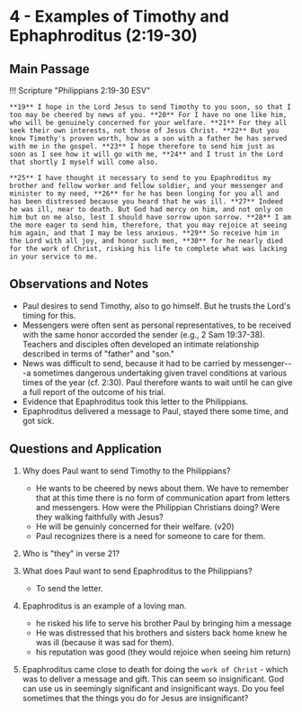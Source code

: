 # 4 - Examples of Timothy and Ephaphroditus (2:19-30)

## Main Passage

!!! Scripture "Philippians 2:19-30 ESV"

    **19** I hope in the Lord Jesus to send Timothy to you soon, so that I too may be cheered by news of you. **20** For I have no one like him, who will be genuinely concerned for your welfare. **21** For they all seek their own interests, not those of Jesus Christ. **22** But you know Timothy's proven worth, how as a son with a father he has served with me in the gospel. **23** I hope therefore to send him just as soon as I see how it will go with me, **24** and I trust in the Lord that shortly I myself will come also.  

    **25** I have thought it necessary to send to you Epaphroditus my brother and fellow worker and fellow soldier, and your messenger and minister to my need, **26** for he has been longing for you all and has been distressed because you heard that he was ill. **27** Indeed he was ill, near to death. But God had mercy on him, and not only on him but on me also, lest I should have sorrow upon sorrow. **28** I am the more eager to send him, therefore, that you may rejoice at seeing him again, and that I may be less anxious. **29** So receive him in the Lord with all joy, and honor such men, **30** for he nearly died for the work of Christ, risking his life to complete what was lacking in your service to me.


## Observations and Notes

- Paul desires to send Timothy, also to go himself. But he trusts the Lord's timing for this.
- Messengers were often sent as personal representatives, to be received with the same honor accorded the sender (e.g., 2 Sam 19:37-38). Teachers and disciples often developed an intimate relationship described in terms of "father" and "son."
- News was difficult to send, because it had to be carried by messenger---a sometimes dangerous undertaking given travel conditions at various times of the year (cf. 2:30). Paul therefore wants to wait until he can give a full report of the outcome of his trial.
- Evidence that Epaphroditus took this letter to the Philippians. 
- Epaphroditus delivered a message to Paul, stayed there some time, and got sick.

## Questions and Application

1. Why does Paul want to send Timothy to the Philippians? 
    - He wants to be cheered by news about them. We have to remember that at this time there is no form of communication apart from letters and messengers. How were the Philippian Christians doing? Were they walking faithfully with Jesus?
    - He will be genuinly concerned for their welfare. (v20)
    - Paul recognizes there is a need for someone to care for them.

2. Who is "they" in verse 21? 

3. What does Paul want to send Epaphroditus to the Philippians?
    - To send the letter.

4. Epaphroditus is an example of a loving man.
    - he risked his life to serve his brother Paul by bringing him a message
    - He was distressed that his brothers and sisters back home knew he was ill (because it was sad for them).
    - his reputation was good (they would rejoice when seeing him return)


5. Epaphroditus came close to death for doing the `work of Christ` - which was to deliver a message and gift. This can seem so insignificant. God can use us in seemingly significant and insignificant ways. Do you feel sometimes that the things you do for Jesus are insignificant?